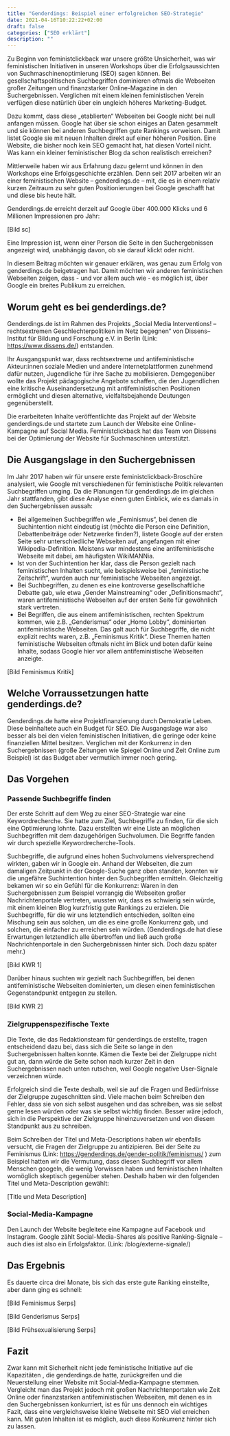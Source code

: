 ```yaml
---
title: "Genderdings: Beispiel einer erfolgreichen SEO-Strategie"
date: 2021-04-16T10:22:22+02:00
draft: false
categories: ["SEO erklärt"]
description: ""
---
```

Zu Beginn von feministclickback war unsere größte Unsicherheit, was wir feministischen Initiativen in unseren Workshops über die Erfolgsaussichten von Suchmaschinenoptimierung (SEO) sagen können. Bei gesellschaftspolitischen Suchbegriffen dominieren oftmals die Webseiten großer Zeitungen und finanzstarker Online-Magazine in den Suchergebnissen. Verglichen mit einem kleinen feministischen Verein verfügen diese natürlich über ein ungleich höheres Marketing-Budget.

Dazu kommt, dass diese „etablierten“ Webseiten bei Google nicht bei null anfangen müssen. Google hat über sie schon einiges an Daten gesammelt und sie können bei anderen Suchbegriffen gute Rankings vorweisen. Damit listet Google sie mit neuen Inhalten direkt auf einer höheren Position. Eine Website, die bisher noch kein SEO gemacht hat, hat diesen Vorteil nicht. Was kann ein kleiner feministischer Blog da schon realistisch erreichen?

Mittlerweile haben wir aus Erfahrung dazu gelernt und können in den Workshops eine Erfolgsgeschichte erzählen. Denn seit 2017 arbeiten wir an einer feministischen Website – genderdings.de – mit, die es in einem relativ kurzen Zeitraum zu sehr guten Positionierungen bei Google geschafft hat und diese bis heute hält.

Genderdings.de erreicht derzeit auf Google über 400.000 Klicks und 6 Millionen Impressionen pro Jahr:

[Bild sc]

Eine Impression ist, wenn einer Person die Seite in den Suchergebnissen angezeigt wird, unabhängig davon, ob sie darauf klickt oder nicht.

In diesem Beitrag möchten wir genauer erklären, was genau zum Erfolg von genderdings.de beigetragen hat. Damit möchten wir anderen feministischen Webseiten zeigen, dass - und vor allem auch wie - es möglich ist, über Google ein breites Publikum zu erreichen.

## Worum geht es bei genderdings.de?

Genderdings.de ist im Rahmen des Projekts „Social Media Interventions! – rechtsextremen Geschlechterpolitiken im Netz begegnen“ von Dissens–Institut für Bildung und Forschung e.V. in Berlin (Link: https://www.dissens.de/) entstanden.

Ihr Ausgangspunkt war, dass rechtsextreme und antifeministische Akteur:innen soziale Medien und andere Internetplattformen zunehmend dafür nutzen, Jugendliche für ihre Sache zu mobilisieren. Demgegenüber wollte das Projekt pädagogische Angebote schaffen, die den Jugendlichen eine kritische Auseinandersetzung mit antifeministischen Positionen ermöglicht und diesen alternative, vielfaltsbejahende Deutungen gegenüberstellt.

Die erarbeiteten Inhalte veröffentlichte das Projekt auf der Website genderdings.de und startete zum Launch der Website eine Online-Kampagne auf Social Media. Feministclickback hat das Team von Dissens bei der Optimierung der Website für Suchmaschinen unterstützt.

## Die Ausgangslage in den Suchergebnissen

Im Jahr 2017 haben wir für unsere erste feministclickback-Broschüre analysiert, wie Google mit verschiedenen für feministische Politik relevanten Suchbegriffen umging. Da die Planungen für genderdings.de im gleichen Jahr stattfanden, gibt diese Analyse einen guten Einblick, wie es damals in den Suchergebnissen aussah:

- Bei allgemeinen Suchbegriffen wie „Feminismus“, bei denen die Suchintention nicht eindeutig ist (möchte die Person eine Definition, Debattenbeiträge oder Netzwerke finden?), listete Google auf der ersten Seite sehr unterschiedliche Webseiten auf, angefangen mit einer Wikipedia-Definition. Meistens war mindestens eine antifeministische Webseite mit dabei, am häufigsten WikiMANNia.
- Ist von der Suchintention her klar, dass die Person gezielt nach feministischen Inhalten sucht, wie beispielsweise bei „feministische Zeitschrift“, wurden auch nur feministische Webseiten angezeigt.
- Bei Suchbegriffen, zu denen es eine kontroverse gesellschaftliche Debatte gab, wie etwa „Gender Mainstreaming“ oder „Definitionsmacht“, waren antifeministische Webseiten auf der ersten Seite für gewöhnlich stark vertreten.
- Bei Begriffen, die aus einem antifeministischen, rechten Spektrum kommen, wie z.B. „Genderismus“ oder „Homo Lobby“, dominierten antifeministische Webseiten. Das galt auch für Suchbegriffe, die nicht explizit rechts waren, z.B. „Feminismus Kritik“. Diese Themen hatten feministische Webseiten oftmals nicht im Blick und boten dafür keine Inhalte, sodass Google hier vor allem antifeministische Webseiten anzeigte.

[Bild Feminismus Kritik]

## Welche Vorraussetzungen hatte genderdings.de?

Genderdings.de hatte eine Projektfinanzierung durch Demokratie Leben. Diese beinhaltete  auch ein Budget für SEO. Die Ausgangslage war also besser als bei den vielen feministischen Initiativen, die geringe oder keine finanziellen Mittel besitzen. Verglichen mit der Konkurrenz in den Suchergebnissen (große Zeitungen wie Spiegel Online und Zeit Online zum Beispiel) ist das Budget aber vermutlich immer noch gering.

## Das Vorgehen

### Passende Suchbegriffe finden

Der erste Schritt auf dem Weg zu einer SEO-Strategie war eine Keywordrecherche. Sie hatte zum Ziel, Suchbegriffe zu finden, für die sich eine Optimierung lohnte. Dazu erstellten wir eine Liste an möglichen Suchbegriffen mit dem dazugehörigen Suchvolumen. Die Begriffe fanden wir durch spezielle Keywordrecherche-Tools.

Suchbegriffe, die aufgrund eines hohen Suchvolumens vielversprechend wirkten, gaben wir in Google ein. Anhand der Webseiten, die zum damaligen Zeitpunkt in der Google-Suche ganz oben standen, konnten wir die ungefähre Suchintention hinter den Suchbegriffen ermitteln. Gleichzeitig bekamen wir so ein Gefühl für die Konkurrenz: Waren in den Suchergebnissen zum Beispiel vorrangig die Webseiten großer Nachrichtenportale vertreten, wussten wir, dass es schwierig sein würde, mit einem kleinen Blog kurzfristig gute Rankings zu erzielen. Die Suchbegriffe, für die wir uns letztendlich entschieden, sollten eine Mischung sein aus solchen, um die es eine große Konkurrenz gab, und solchen, die einfacher zu erreichen sein würden. (Genderdings.de hat diese Erwartungen letztendlich alle übertroffen und ließ auch große Nachrichtenportale in den Suchergebnissen hinter sich. Doch dazu später mehr.)

[Bild KWR 1]

Darüber hinaus suchten wir gezielt nach Suchbegriffen, bei denen  antifeministische Webseiten dominierten, um diesen einen feministischen Gegenstandpunkt entgegen zu stellen.

[Bild KWR 2]

### Zielgruppenspezifische Texte

Die Texte, die das Redaktionsteam für genderdings.de erstellte, tragen entscheidend dazu bei, dass sich die Seite so lange in den Suchergebnissen halten konnte. Kämen die Texte bei der Zielgruppe nicht gut an, dann würde die Seite schon nach kurzer Zeit in den Suchergebnissen nach unten rutschen, weil Google negative User-Signale verzeichnen würde.

Erfolgreich sind die Texte deshalb, weil sie auf die Fragen und Bedürfnisse der Zielgruppe zugeschnitten sind. Viele machen beim Schreiben den Fehler, dass sie von sich selbst ausgehen und das schreiben, was sie selbst gerne lesen würden oder was sie selbst wichtig finden. Besser wäre jedoch, sich in die Perspektive der Zielgruppe hineinzuversetzen und von diesem Standpunkt aus zu schreiben.

Beim Schreiben der Titel und Meta-Descriptions haben wir ebenfalls versucht, die Fragen der Zielgruppe zu antizipieren. Bei der Seite zu Feminismus (Link: https://genderdings.de/gender-politik/feminismus/ ) zum Beispiel hatten wir die Vermutung, dass diesen Suchbegriff vor allem Menschen googeln, die wenig Vorwissen haben und feministischen Inhalten womöglich skeptisch gegenüber stehen. Deshalb haben wir den folgenden Titel und Meta-Description gewählt:

[Title und Meta Description]

### Social-Media-Kampagne

Den Launch der Website begleitete eine Kampagne auf Facebook und Instagram. Google zählt Social-Media-Shares als positive Ranking-Signale – auch dies ist also ein Erfolgsfaktor. (Link: /blog/externe-signale/)

## Das Ergebnis

Es dauerte circa drei Monate, bis sich das erste gute Ranking einstellte, aber dann ging es schnell:

[Bild Feminismus Serps]

[Bild Genderismus Serps]

[Bild Frühsexualisierung Serps]

## Fazit

Zwar kann mit Sicherheit nicht jede feministische Initiative auf die Kapazitäten , die genderdings.de hatte, zurückgreifen und die Neuerstellung einer Website mit Social-Media-Kampagne stemmen. Vergleicht man das Projekt jedoch mit großen Nachrichtenportalen wie Zeit Online oder finanzstarken antifeministischen Webseiten, mit denen es in den Suchergebnissen konkurriert, ist es für uns dennoch ein wichtiges Fazit, dass eine vergleichsweise kleine Webseite mit SEO viel erreichen kann. Mit guten Inhalten ist es möglich, auch diese Konkurrenz hinter sich zu lassen.
